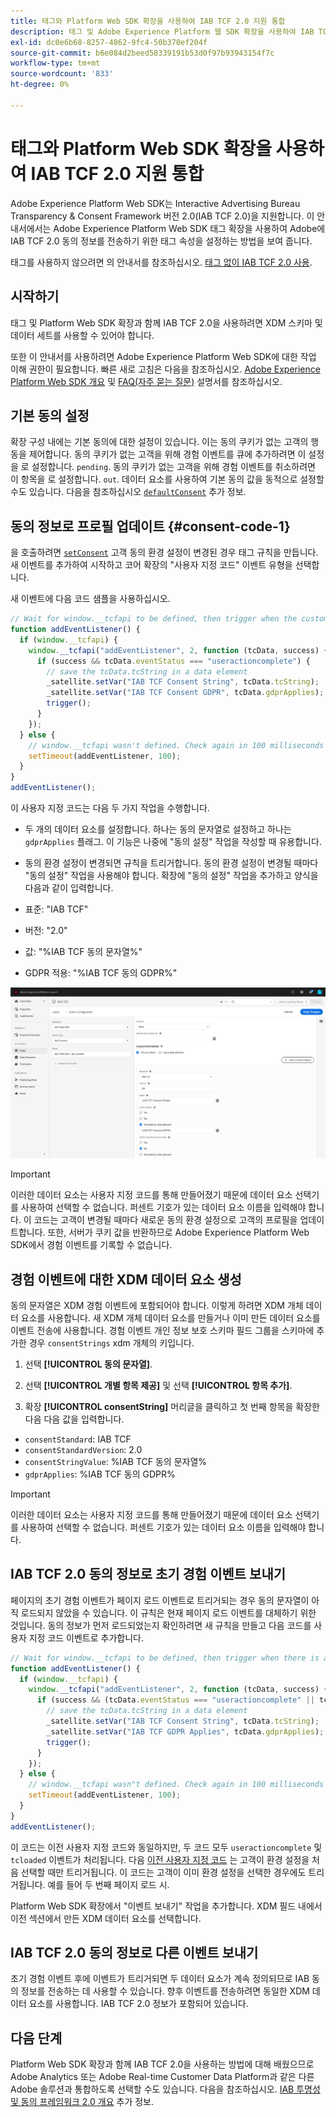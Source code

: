 ```yaml
---
title: 태그와 Platform Web SDK 확장을 사용하여 IAB TCF 2.0 지원 통합
description: 태그 및 Adobe Experience Platform 웹 SDK 확장을 사용하여 IAB TCF 2.0 동의를 설정하는 방법을 알아봅니다.
exl-id: dc0e6b68-8257-4862-9fc4-50b370ef204f
source-git-commit: b6e084d2beed58339191b53d0f97b93943154f7c
workflow-type: tm+mt
source-wordcount: '833'
ht-degree: 0%

---
```


# 태그와 Platform Web SDK 확장을 사용하여 IAB TCF 2.0 지원 통합

Adobe Experience Platform Web SDK는 Interactive Advertising Bureau Transparency &amp; Consent Framework 버전 2.0(IAB TCF 2.0)을 지원합니다. 이 안내서에서는 Adobe Experience Platform Web SDK 태그 확장을 사용하여 Adobe에 IAB TCF 2.0 동의 정보를 전송하기 위한 태그 속성을 설정하는 방법을 보여 줍니다.

태그를 사용하지 않으려면 의 안내서를 참조하십시오. [태그 없이 IAB TCF 2.0 사용](./without-tags.md).

## 시작하기

태그 및 Platform Web SDK 확장과 함께 IAB TCF 2.0을 사용하려면 XDM 스키마 및 데이터 세트를 사용할 수 있어야 합니다.

또한 이 안내서를 사용하려면 Adobe Experience Platform Web SDK에 대한 작업 이해 권한이 필요합니다. 빠른 새로 고침은 다음을 참조하십시오. [Adobe Experience Platform Web SDK 개요](../../home.md) 및 [FAQ(자주 묻는 질문)](../../faq.md) 설명서를 참조하십시오.

## 기본 동의 설정

확장 구성 내에는 기본 동의에 대한 설정이 있습니다. 이는 동의 쿠키가 없는 고객의 행동을 제어합니다. 동의 쿠키가 없는 고객을 위해 경험 이벤트를 큐에 추가하려면 이 설정을 로 설정합니다. `pending`. 동의 쿠키가 없는 고객을 위해 경험 이벤트를 취소하려면 이 항목을 로 설정합니다. `out`. 데이터 요소를 사용하여 기본 동의 값을 동적으로 설정할 수도 있습니다. 다음을 참조하십시오 [`defaultConsent`](/help/web-sdk/commands/configure/defaultconsent.md) 추가 정보.

## 동의 정보로 프로필 업데이트 {#consent-code-1}

을 호출하려면 [`setConsent`](/help/web-sdk/commands/setconsent.md) 고객 동의 환경 설정이 변경된 경우 태그 규칙을 만듭니다. 새 이벤트를 추가하여 시작하고 코어 확장의 &quot;사용자 지정 코드&quot; 이벤트 유형을 선택합니다.

새 이벤트에 다음 코드 샘플을 사용하십시오.

```javascript
// Wait for window.__tcfapi to be defined, then trigger when the customer has completed their consent and preferences.
function addEventListener() {
  if (window.__tcfapi) {
    window.__tcfapi("addEventListener", 2, function (tcData, success) {
      if (success && tcData.eventStatus === "useractioncomplete") {
        // save the tcData.tcString in a data element
        _satellite.setVar("IAB TCF Consent String", tcData.tcString);
        _satellite.setVar("IAB TCF Consent GDPR", tcData.gdprApplies);
        trigger();
      }
    });
  } else {
    // window.__tcfapi wasn't defined. Check again in 100 milliseconds
    setTimeout(addEventListener, 100);
  }
}
addEventListener();
```

이 사용자 지정 코드는 다음 두 가지 작업을 수행합니다.

* 두 개의 데이터 요소를 설정합니다. 하나는 동의 문자열로 설정하고 하나는 `gdprApplies` 플래그. 이 기능은 나중에 &quot;동의 설정&quot; 작업을 작성할 때 유용합니다.

* 동의 환경 설정이 변경되면 규칙을 트리거합니다. 동의 환경 설정이 변경될 때마다 &quot;동의 설정&quot; 작업을 사용해야 합니다. 확장에 &quot;동의 설정&quot; 작업을 추가하고 양식을 다음과 같이 입력합니다.

* 표준: &quot;IAB TCF&quot;
* 버전: &quot;2.0&quot;
* 값: &quot;%IAB TCF 동의 문자열%&quot;
* GDPR 적용: &quot;%IAB TCF 동의 GDPR%&quot;

![IAB 동의 작업 설정](../../assets/consent/iab-tcf/with-launch/iab-action.png)

>[!IMPORTANT]
>
>이러한 데이터 요소는 사용자 지정 코드를 통해 만들어졌기 때문에 데이터 요소 선택기를 사용하여 선택할 수 없습니다. 퍼센트 기호가 있는 데이터 요소 이름을 입력해야 합니다. 이 코드는 고객이 변경될 때마다 새로운 동의 환경 설정으로 고객의 프로필을 업데이트합니다. 또한, 서버가 쿠키 값을 반환하므로 Adobe Experience Platform Web SDK에서 경험 이벤트를 기록할 수 없습니다.

## 경험 이벤트에 대한 XDM 데이터 요소 생성

동의 문자열은 XDM 경험 이벤트에 포함되어야 합니다. 이렇게 하려면 XDM 개체 데이터 요소를 사용합니다. 새 XDM 개체 데이터 요소를 만들거나 이미 만든 데이터 요소를 이벤트 전송에 사용합니다. 경험 이벤트 개인 정보 보호 스키마 필드 그룹을 스키마에 추가한 경우 `consentStrings` xdm 개체의 키입니다.

1. 선택 **[!UICONTROL 동의 문자열]**.

1. 선택 **[!UICONTROL 개별 항목 제공]** 및 선택 **[!UICONTROL 항목 추가]**.

1. 확장 **[!UICONTROL consentString]** 머리글을 클릭하고 첫 번째 항목을 확장한 다음 다음 값을 입력합니다.

* `consentStandard`: IAB TCF
* `consentStandardVersion`: 2.0
* `consentStringValue`: %IAB TCF 동의 문자열%
* `gdprApplies`: %IAB TCF 동의 GDPR%

>[!IMPORTANT]
>
>이러한 데이터 요소는 사용자 지정 코드를 통해 만들어졌기 때문에 데이터 요소 선택기를 사용하여 선택할 수 없습니다. 퍼센트 기호가 있는 데이터 요소 이름을 입력해야 합니다.

## IAB TCF 2.0 동의 정보로 초기 경험 이벤트 보내기

페이지의 초기 경험 이벤트가 페이지 로드 이벤트로 트리거되는 경우 동의 문자열이 아직 로드되지 않았을 수 있습니다. 이 규칙은 현재 페이지 로드 이벤트를 대체하기 위한 것입니다. 동의 정보가 먼저 로드되었는지 확인하려면 새 규칙을 만들고 다음 코드를 사용자 지정 코드 이벤트로 추가합니다.

```javascript
// Wait for window.__tcfapi to be defined, then trigger when there is a consent string
function addEventListener() {
  if (window.__tcfapi) {
    window.__tcfapi("addEventListener", 2, function (tcData, success) {
      if (success && (tcData.eventStatus === "useractioncomplete" || tcData.eventStatus === "tcloaded")) {
        // save the tcData.tcString in a data element
        _satellite.setVar("IAB TCF Consent String", tcData.tcString);
        _satellite.setVar("IAB TCF GDPR Applies", tcData.gdprApplies);
        trigger();
      }
    });
  } else {
    // window.__tcfapi wasn"t defined. Check again in 100 milliseconds
    setTimeout(addEventListener, 100);
  }
}
addEventListener();
```

이 코드는 이전 사용자 지정 코드와 동일하지만, 두 코드 모두 `useractioncomplete` 및 `tcloaded` 이벤트가 처리됩니다. 다음 [이전 사용자 지정 코드](#consent-code-1) 는 고객이 환경 설정을 처음 선택할 때만 트리거됩니다. 이 코드는 고객이 이미 환경 설정을 선택한 경우에도 트리거됩니다. 예를 들어 두 번째 페이지 로드 시.

Platform Web SDK 확장에서 &quot;이벤트 보내기&quot; 작업을 추가합니다. XDM 필드 내에서 이전 섹션에서 만든 XDM 데이터 요소를 선택합니다.

## IAB TCF 2.0 동의 정보로 다른 이벤트 보내기

초기 경험 이벤트 후에 이벤트가 트리거되면 두 데이터 요소가 계속 정의되므로 IAB 동의 정보를 전송하는 데 사용할 수 있습니다. 향후 이벤트를 전송하려면 동일한 XDM 데이터 요소를 사용합니다. IAB TCF 2.0 정보가 포함되어 있습니다.

## 다음 단계

Platform Web SDK 확장과 함께 IAB TCF 2.0을 사용하는 방법에 대해 배웠으므로 Adobe Analytics 또는 Adobe Real-time Customer Data Platform과 같은 다른 Adobe 솔루션과 통합하도록 선택할 수도 있습니다. 다음을 참조하십시오. [IAB 투명성 및 동의 프레임워크 2.0 개요](./overview.md) 추가 정보.
